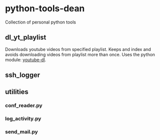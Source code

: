 # python-tools-dean
Collection of personal python tools

## dl_yt_playlist
Downloads youtube videos from specified playlist. Keeps and index and avoids downloading videos from playlist more than once.
Uses the python module: [youtube-dl](https://github.com/rg3/youtube-dl).

## ssh_logger

## utilities
### conf_reader.py
### log_activity.py
### send_mail.py
